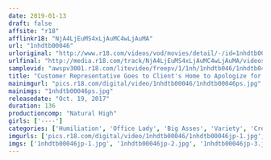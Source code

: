 ```yaml
---
date: 2019-01-13
draft: false
affsite: "r18"
afflinkr18: "NjA4LjEuMS4xLjAuMC4wLjAuMA"
url: "1nhdtb00046"
urloriginal: "http://www.r18.com/videos/vod/movies/detail/-/id=1nhdtb00046"
urlfinal: "http://media.r18.com/track/NjA4LjEuMS4xLjAuMC4wLjAuMA/videos/vod/movies/detail/-/id=1nhdtb00046"
samplevid: "awspv3001.r18.com/litevideo/freepv/1/1nh/1nhdtb046/1nhdtb046_dmb_w.mp4"
title: "Customer Representative Goes to Client's Home to Apologize for a Mistake and is Forced to Bow Without Panties and Take an Anal Creampie 2"
mainimgurl: "pics.r18.com/digital/video/1nhdtb00046/1nhdtb00046ps.jpg"
mainimgs: "1nhdtb00046ps.jpg"
releasedate: "Oct. 19, 2017"
duration: 136
productioncomp: "Natural High"
girls: ['----']
categories: ['Humiliation', 'Office Lady', 'Big Asses', 'Variety', 'Creampie', 'Anal Play', 'Hi-Def']
imgurls: ['pics.r18.com/digital/video/1nhdtb00046/1nhdtb00046jp-1.jpg', 'pics.r18.com/digital/video/1nhdtb00046/1nhdtb00046jp-2.jpg', 'pics.r18.com/digital/video/1nhdtb00046/1nhdtb00046jp-3.jpg', 'pics.r18.com/digital/video/1nhdtb00046/1nhdtb00046jp-4.jpg', 'pics.r18.com/digital/video/1nhdtb00046/1nhdtb00046jp-5.jpg', 'pics.r18.com/digital/video/1nhdtb00046/1nhdtb00046jp-6.jpg', 'pics.r18.com/digital/video/1nhdtb00046/1nhdtb00046jp-7.jpg', 'pics.r18.com/digital/video/1nhdtb00046/1nhdtb00046jp-8.jpg', 'pics.r18.com/digital/video/1nhdtb00046/1nhdtb00046jp-9.jpg', 'pics.r18.com/digital/video/1nhdtb00046/1nhdtb00046jp-10.jpg', 'pics.r18.com/digital/video/1nhdtb00046/1nhdtb00046jp-11.jpg', 'pics.r18.com/digital/video/1nhdtb00046/1nhdtb00046jp-12.jpg', 'pics.r18.com/digital/video/1nhdtb00046/1nhdtb00046jp-13.jpg', 'pics.r18.com/digital/video/1nhdtb00046/1nhdtb00046jp-14.jpg', 'pics.r18.com/digital/video/1nhdtb00046/1nhdtb00046jp-15.jpg', 'pics.r18.com/digital/video/1nhdtb00046/1nhdtb00046jp-16.jpg', 'pics.r18.com/digital/video/1nhdtb00046/1nhdtb00046jp-17.jpg', 'pics.r18.com/digital/video/1nhdtb00046/1nhdtb00046jp-18.jpg', 'pics.r18.com/digital/video/1nhdtb00046/1nhdtb00046jp-19.jpg', 'pics.r18.com/digital/video/1nhdtb00046/1nhdtb00046jp-20.jpg']
imgs: ['1nhdtb00046jp-1.jpg', '1nhdtb00046jp-2.jpg', '1nhdtb00046jp-3.jpg', '1nhdtb00046jp-4.jpg', '1nhdtb00046jp-5.jpg', '1nhdtb00046jp-6.jpg', '1nhdtb00046jp-7.jpg', '1nhdtb00046jp-8.jpg', '1nhdtb00046jp-9.jpg', '1nhdtb00046jp-10.jpg', '1nhdtb00046jp-11.jpg', '1nhdtb00046jp-12.jpg', '1nhdtb00046jp-13.jpg', '1nhdtb00046jp-14.jpg', '1nhdtb00046jp-15.jpg', '1nhdtb00046jp-16.jpg', '1nhdtb00046jp-17.jpg', '1nhdtb00046jp-18.jpg', '1nhdtb00046jp-19.jpg', '1nhdtb00046jp-20.jpg']
---
```

